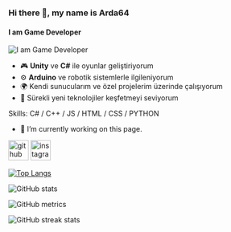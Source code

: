 ### Hi there 👋, my name is Arda64
#### I am Game Developer
![I am Game Developer](https://arturssmirnovs.github.io/github-profile-readme-generator/images/banner.png)

- 🎮 **Unity** ve **C#** ile oyunlar geliştiriyorum  
- ⚙️ **Arduino** ve robotik sistemlerle ilgileniyorum  
- 🌍 Kendi sunucularım ve özel projelerim üzerinde çalışıyorum  
- 🧩 Sürekli yeni teknolojiler keşfetmeyi seviyorum  


Skills: C# / C++ / JS / HTML / CSS / PYTHON

- 🔭 I’m currently working on this page. 


[<img src='https://cdn.jsdelivr.net/npm/simple-icons@3.0.1/icons/github.svg' alt='github' height='40'>](https://github.com/arda6464)  [<img src='https://cdn.jsdelivr.net/npm/simple-icons@3.0.1/icons/instagram.svg' alt='instagram' height='40'>](https://www.instagram.com/arda._src01/)  

[![Top Langs](https://github-readme-stats.vercel.app/api/top-langs/?username=arda6464)](https://github.com/anuraghazra/github-readme-stats)

![GitHub stats](https://github-readme-stats.vercel.app/api?username=arda6464&show_icons=true)  

![GitHub metrics](https://metrics.lecoq.io/arda6464)  

![GitHub streak stats](https://streak-stats.demolab.com/?user=arda6464)  

